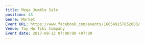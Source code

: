 ```yaml
---
title: Mega Jumble Sale
position: 43
Genre: Market
Event URL: https://www.facebook.com/events/160549157852683/
Venue: Tay Ho Tiki Company
Event date: 2017-08-12 07:00:00 +07:00
---
```


